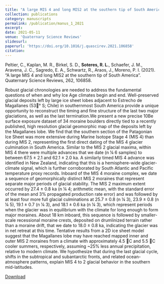 ```yaml
---
title: "A large MIS 4 and long MIS2 at the southern tip of South America"
collection: publications
category: manuscripts
permalink: /publication/manus_1_2021
excerpt:
date: 2021-05-11
venue: 'Quaternary Science Reviews'
slidesurl: 
paperurl: 'https://doi.org/10.1016/j.quascirev.2021.106858'
citation: 
---
```


Peltier, C., Kaplan, M. R., Birkel, S. D., **Soteres, R. L.**, Schaefer, J. M., Aravena, J. C., Sagredo, E. A., Schwartz, R., Araos, J., Moreno, P. I. (2021). “A large MIS 4 and long MIS2 at the southern tip of South America”. Quaternary Science Reviews, 262, 106858.

Robust glacial chronologies are needed to address the fundamental questions of when and why Ice Age
climates begin and end. Well-preserved glacial deposits left by large ice sheet lobes adjacent to Estrecho
de Magallanes (53° S; Chile) in southernmost South America provide a unique opportunity to reconstruct
the timing and fine structure of the last two major glaciations, as well as the last termination.We present
a new precise 10Be surface exposure dataset of 34 moraine boulders directly tied to a recently published,
high resolution glacial geomorphic map of the deposits left by the Magallanes lobe.
We find that the southern section of the Patagonian Ice Sheet was more extensive during Marine
Isotope Stage 4 (MIS 4) than during MIS 2, representing the first direct dating of the MIS 4 glacier
culmination in South America. Similar to the MIS 2 glacial maxima, within MIS 4 there were multiple
advances that we date (n ¼ 6 samples) to between 67.5 ± 2.1 and 62.1 ± 2.0 ka. A similarly timed MIS 4
advance was identified in New Zealand, indicating that this is a hemisphere-wide glacier-climate signal,
which is further corroborated by South Atlantic and Pacific temperature proxy records. Inboard of the
MIS 4 moraine complex, we date a sequence of geomorphically distinct MIS 2 moraines that represent
separate major periods of glacial stability. The MIS 2 maximum extent occurred by 27.4 ± 0.8 ka (n ¼ 4;
arithmetic mean, with the standard error of the mean and 3% propagated production rate error) and was
followed by at least four more full glacial culminations at 25.7 ± 0.8 (n ¼ 3), 23.9 ± 0.8 (n ¼ 5), 19.1 ± 0.7
(n ¼ 3), and 18.1 ± 0.6 ka (n ¼ 3), which represent periods when the glacier was in equilibrium with the
climate for long enough to form major moraines. About 18 km inboard, this sequence is followed by
smaller-scale recessional moraine crests, deposited on drumlinized terrain rather than a moraine drift,
that we date to 18.0 ± 0.8 ka, indicating the glacier was in net retreat at this time. Tentative results from a
2D ice sheet model suggest that the Magallanes lobe may have reached mapped inner and outer MIS 2
moraines from a climate with approximately 4.5 C and 5.5 C cooler summers, respectively, assuming
~25% less annual precipitation, relative to modern climate. We hypothesize that during the last glacial
cycle, shifts in the subtropical and subantarctic fronts, and related ocean-atmosphere patterns, explain
MIS 4 to 2 glacial behavior in the southern mid-latitudes.

[Download](https://doi.org/10.1016/j.quascirev.2021.106858)

